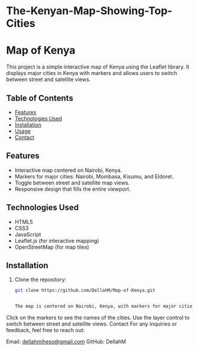 # The-Kenyan-Map-Showing-Top-Cities
# Map of Kenya

This project is a simple interactive map of Kenya using the Leaflet library. It displays major cities in Kenya with markers and allows users to switch between street and satellite views.

## Table of Contents

- [Features](#features)
- [Technologies Used](#technologies-used)
- [Installation](#installation)
- [Usage](#usage)
- [Contact](#contact)

## Features

- Interactive map centered on Nairobi, Kenya.
- Markers for major cities: Nairobi, Mombasa, Kisumu, and Eldoret.
- Toggle between street and satellite map views.
- Responsive design that fills the entire viewport.

## Technologies Used

- HTML5
- CSS3
- JavaScript
- Leaflet.js (for interactive mapping)
- OpenStreetMap (for map tiles)

## Installation

1. Clone the repository:
   ```bash
   git clone https://github.com/DellahM/Map-of-Kenya.git


   The map is centered on Nairobi, Kenya, with markers for major cities.
Click on the markers to see the names of the cities.
Use the layer control to switch between street and satellite views.
Contact
For any inquiries or feedback, feel free to reach out:

Email: dellahmiheso@gmail.com
GitHub: DellahM
